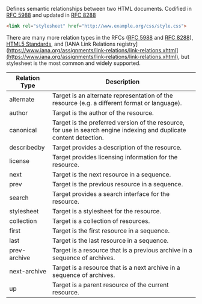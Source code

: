Defines semantic relationships between two HTML documents.
Codified in [RFC 5988](https://www.rfc-archive.org/getrfc?rfc=5988#gsc.tab=0) and updated in [RFC 8288](https://www.rfc-archive.org/getrfc?rfc=8288#gsc.tab=0)

```HTML
<link rel="stylesheet" href="http://www.example.org/css/style.css">
```

There are many more relation types in the RFCs ([RFC 5988](https://www.rfc-archive.org/getrfc?rfc=5988#gsc.tab=0) and  [RFC 8288](https://www.rfc-archive.org/getrfc?rfc=8288#gsc.tab=0)), [HTML5 Standards](https://html.spec.whatwg.org/multipage/links.html#linkTypes), and [IANA Link Relations registry](https://www.iana.org/assignments/link-relations/link-relations.xhtml](https://www.iana.org/assignments/link-relations/link-relations.xhtml), but stylesheet is the most common and widely supported.


| Relation Type | Description |
| ------------- | ----------- |
| alternate | Target is an alternate representation of the resource (e.g. a different format or language).|
| author | Target is the author of the resource.|
| canonical | Target is the preferred version of the resource, for use in search engine indexing and duplicate content detection.|
| describedby | Target provides a description of the resource.|
| license | Target provides licensing information for the resource.|
| next | Target is the next resource in a sequence.|
| prev | Target is the previous resource in a sequence.|
| search | Target provides a search interface for the resource.|
| stylesheet | Target is a stylesheet for the resource.|
| collection | Target is a collection of resources.
| first | Target is the first resource in a sequence.
| last | Target is the last resource in a sequence.
| prev-archive | Target is a resource that is a previous archive in a sequence of archives.
| next-archive | Target is a resource that is a next archive in a sequence of archives.
| up | Target is a parent resource of the current resource.

